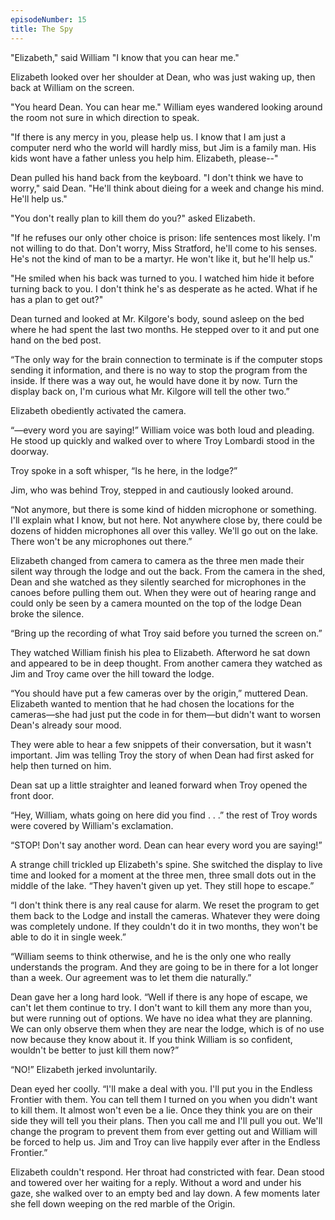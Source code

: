 ```yaml
---
episodeNumber: 15
title: The Spy
---
```


"Elizabeth," said William "I know that you can hear me."

Elizabeth looked over her shoulder at Dean, who was just waking up, then back at William on the screen.

"You heard Dean. You can hear me."  William eyes wandered looking around the room not sure in which direction to speak.

"If there is any mercy in you, please help us. I know that I am just a computer nerd who the world will hardly miss, but Jim is a family man.  His kids wont have a father unless you help him. Elizabeth, please--"

Dean pulled his hand back from the keyboard.  "I don't think we have to worry," said Dean.  "He'll think about dieing for a week and change his mind.  He'll help us."

"You don't really plan to kill them do you?" asked Elizabeth.

"If he refuses our only other choice is prison: life sentences most likely.  I'm not willing to do that.  Don't worry, Miss Stratford, he'll come to his senses.  He's not the kind of man to be a martyr.  He won't like it, but he'll help us."

"He smiled when his back was turned to you.  I watched him hide it before turning back to you. I don't think he's as desperate as he acted.  What if he has a plan to get out?"

Dean turned and looked at Mr. Kilgore's body, sound asleep on the bed where he had spent the last two months.  He stepped over to it and put one hand on the bed post.  

“The only way for the brain connection to terminate is if the computer stops sending it information, and there is no way to stop the program from the inside.  If there was a way out, he would have done it by now.  Turn the display back on, I'm curious what Mr. Kilgore will tell the other two.”

Elizabeth obediently activated the camera.


“—every word you are saying!” William voice was both loud and pleading.  He stood up quickly and walked over to where Troy Lombardi stood in the doorway.  

Troy spoke in a soft whisper, “Is he here, in the lodge?” 

Jim, who was behind Troy, stepped in and cautiously looked around.  

“Not anymore, but there is some kind of hidden microphone or something. I'll explain what I know, but not here.  Not anywhere close by, there could be dozens of hidden microphones all over this valley.  We'll go out on the lake.  There won't be any microphones out there.”

Elizabeth changed from camera to camera as the three men made their silent way through the lodge and out the back.  From the camera in the shed, Dean and she watched as they silently searched for microphones in the canoes before pulling them out.  When they were out of hearing range and could only be seen by a camera mounted on the top of the lodge Dean broke the silence.

“Bring up the recording of what Troy said before you turned the screen on.”

They watched William finish his plea to Elizabeth.  Afterword he sat down and appeared to be in deep thought.  From another camera they watched as Jim and Troy came over the hill toward the lodge.

“You should have put a few cameras over by the origin,” muttered Dean.  Elizabeth wanted to mention that he had chosen the locations for the cameras—she had just put the code in for them—but didn't want to worsen Dean's already sour mood.

They were able to hear a few snippets of their conversation, but it wasn't important.  Jim was telling Troy the story of when Dean had first asked for help then turned on him. 

Dean sat up a little straighter and leaned forward when Troy opened the front door.

“Hey, William, whats going on here did you find . . .”  the rest of Troy words were covered by William's exclamation.

“STOP! Don't say another word.  Dean can hear every word you are saying!”

A strange chill trickled up Elizabeth's spine.  She switched the display to live time and looked for a moment at the three men, three small dots out in the middle of the lake.  “They haven't given up yet.  They still hope to escape.”

“I don't think there is any real cause for alarm.  We reset the program to get them back to the Lodge and install the cameras.   Whatever they were doing was completely undone.  If they couldn't do it in two months, they won't be able to do it in single week.”

“William seems to think otherwise, and he is the only one who really understands the program.  And they are going to be in there for a lot longer than a week.  Our agreement was to let them die naturally.”

Dean gave her a long hard look.  “Well if there is any hope of escape, we can't let them continue to try.  I don't want to kill them any more than you, but were running out of options.   We have no idea what they are planning.  We can only observe them when they are near the lodge, which is of no use now because they know about it.  If you think William is so confident, wouldn't be better to just kill them now?”

“NO!”  Elizabeth jerked involuntarily.

Dean eyed her coolly.  “I'll make a deal with you.  I'll put you in the Endless Frontier with them.  You can tell them I turned on you when you didn't want to kill them.  It almost won't even be a lie.  Once they think you are on their side they will tell you their plans.  Then you call me and I'll pull you out.  We'll change the program to prevent them from ever getting out and William will be forced to help us.  Jim and Troy can live happily ever after in the Endless Frontier.”

Elizabeth couldn't respond.  Her throat had constricted with fear.  Dean stood and towered over her waiting for a reply.  Without a word and under his gaze, she walked over to an empty bed and lay down.  A few moments later she fell down weeping on the red marble of the Origin.